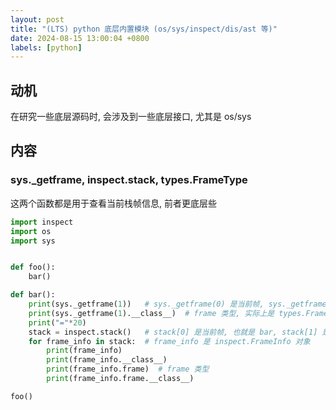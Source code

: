 ```yaml
---
layout: post
title: "(LTS) python 底层内置模块 (os/sys/inspect/dis/ast 等)"
date: 2024-08-15 13:00:04 +0800
labels: [python]
---
```


## 动机

在研究一些底层源码时, 会涉及到一些底层接口, 尤其是 os/sys

## 内容

### sys._getframe, inspect.stack, types.FrameType

这两个函数都是用于查看当前栈帧信息, 前者更底层些

```python
import inspect
import os
import sys


def foo():
    bar()

def bar():
    print(sys._getframe(1))   # sys._getframe(0) 是当前帧, sys._getframe(1) 是上级调用帧
    print(sys._getframe(1).__class__)  # frame 类型, 实际上是 types.FrameType
    print("="*20)
    stack = inspect.stack()   # stack[0] 是当前帧, 也就是 bar, stack[1] 是上级调用帧, 也就是 foo
    for frame_info in stack:  # frame_info 是 inspect.FrameInfo 对象
        print(frame_info)
        print(frame_info.__class__)
        print(frame_info.frame)  # frame 类型
        print(frame_info.frame.__class__)

foo()
```

